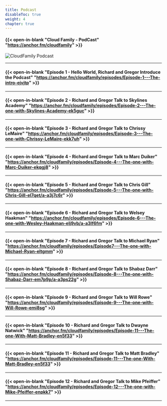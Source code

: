 ```yaml
---
title: Podcast
disableToc: true
weight: 4
chapter: true
---
```



#### {{< open-in-blank "Cloud Family - PodCast" "https://anchor.fm/cloudfamily" >}}
![CloudFamily Podcast](/images/CloudFamilyLogonew.png?width=20pc)

---
#### {{< open-in-blank "Episode 1 - Hello World, Richard and Gregor Introduce the Podcast" "https://anchor.fm/cloudfamily/episodes/Episode-1---The-intro-ejvjtp" >}}


---
#### {{< open-in-blank "Episode 2 - Richard and Gregor Talk to Skylines Academy" "https://anchor.fm/cloudfamily/episodes/Episode-2---The-one-with-Skylines-Academy-ek5guc" >}}
	
---

#### {{< open-in-blank "Episode 3 - Richard and Gregor Talk to Chrissy LeMaire" "https://anchor.fm/cloudfamily/episodes/Episode-3---The-one-with-Chrissy-LeMaire-ekk7uh" >}}

---    

#### {{< open-in-blank "Episode 4 - Richard and Gregor Talk to Marc Duiker" "https://anchor.fm/cloudfamily/episodes/Episode-4---The-one-with-Marc-Duiker-ekqgj8" >}}
    
---

#### {{< open-in-blank "Episode 5 - Richard and Gregor Talk to Chris Gill" "https://anchor.fm/cloudfamily/episodes/Episode-5---The-one-with-Chris-Gill-el7qet/a-a3j7c6r" >}}
    
---

#### {{< open-in-blank "Episode 6 - Richard and Gregor Talk to Welsey Haakman" "https://anchor.fm/cloudfamily/episodes/Episode-6---The-one-with-Wesley-Haakman-elj9vb/a-a3lf6fm" >}}
    
---

#### {{< open-in-blank "Episode 7 - Richard and Gregor Talk to Michael Ryan" "https://anchor.fm/cloudfamily/episodes/Episode7---The-one-with-Michael-Ryan-eltgmm" >}}
    
---

#### {{< open-in-blank "Episode 8 - Richard and Gregor Talk to Shabaz Darr" "https://anchor.fm/cloudfamily/episodes/Episode-8---The-one-with-Shabaz-Darr-em7p9p/a-a3ps22g" >}}
    
---

#### {{< open-in-blank "Episode 9 - Richard and Gregor Talk to Will Rowe" "https://anchor.fm/cloudfamily/episodes/Episode-9---The-one-with-Will-Rowe-emi8sg" >}}
    
---

#### {{< open-in-blank "Episode 10 - Richard and Gregor Talk to Dwayne Natwick" "https://anchor.fm/cloudfamily/episodes/Episode-11---The-one-With-Matt-Bradley-en5f33" >}}
    
---

#### {{< open-in-blank "Episode 11 - Richard and Gregor Talk to Matt Bradley" "https://anchor.fm/cloudfamily/episodes/Episode-11---The-one-With-Matt-Bradley-en5f33" >}}
    
---

#### {{< open-in-blank "Episode 12 - Richard and Gregor Talk to Mike Pfeiffer" "https://anchor.fm/cloudfamily/episodes/Episode-12---The-one-with-Mike-Pfeiffer-enpkk7" >}}
    
---